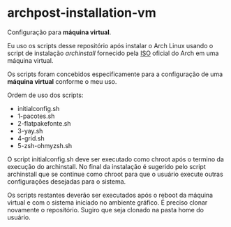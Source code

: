 # archpost-installation-vm

Configuração para **máquina virtual**.

Eu uso os scripts desse repositório após instalar o Arch Linux usando o script de instalação *archinstall* fornecido pela [ISO](https://archlinux.org/download/) oficial do Arch em uma máquina virtual.

Os scripts foram concebidos especificamente para a configuração de uma **máquina virtual** conforme o meu uso. 

Ordem de uso dos scripts:

- initialconfig.sh
- 1-pacotes.sh
- 2-flatpakefonte.sh
- 3-yay.sh
- 4-grid.sh
- 5-zsh-ohmyzsh.sh

O script initialconfig.sh deve ser executado como chroot após o termino da execução do archinstall. No final da instalação é sugerido pelo script archinstall que se continue como chroot para que o usuário execute outras configurações desejadas para o sistema.

Os scripts restantes deverão ser executados após o reboot da máquina virtual e com o sistema iniciado no ambiente gráfico. É preciso clonar novamente o reposítório. Sugiro que seja clonado na pasta home do usuário.
